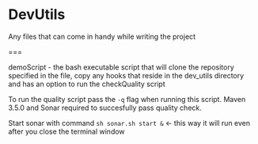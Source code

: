 # DevUtils

Any files that can come in handy while writing the project

===

demoScript - the bash executable script that will clone the repository specified in the file, copy any hooks that reside in the dev_utils directory and has an option to run the checkQuality script

To run the quality script pass the `-q` flag when running this script.
Maven 3.5.0 and Sonar required to succesfully pass quality check.

Start sonar with command `sh sonar.sh start &` <- this way it will run even after you close the terminal window
